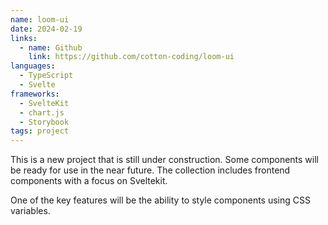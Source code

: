 ```yaml
---
name: loom-ui
date: 2024-02-19
links:
  - name: Github
    link: https://github.com/cotton-coding/loom-ui
languages:
  - TypeScript
  - Svelte
frameworks:
  - SvelteKit
  - chart.js
  - Storybook
tags: project
---
```


This is a new project that is still under construction. Some components will be ready for use in the near future. The collection includes frontend components with a focus on Sveltekit.

One of the key features will be the ability to style components using CSS variables.

